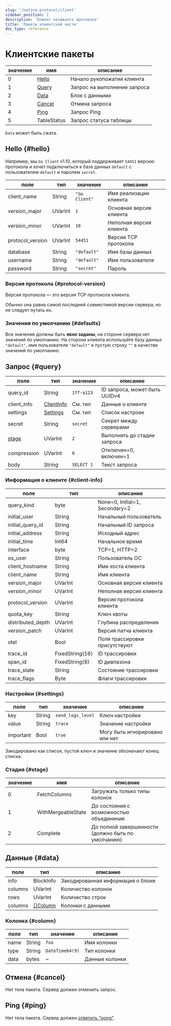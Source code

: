```yaml
---
slug: '/native-protocol/client'
sidebar_position: 2
description: 'Клиент нативного протокола'
title: 'Пакеты клиентской части'
doc_type: reference
---
```

# Клиентские пакеты

| значение | имя               | описание                  |
|----------|-------------------|---------------------------|
| 0        | [Hello](#hello)   | Начало рукопожатия клиента |
| 1        | [Query](#query)   | Запрос на выполнение запроса |
| 2        | [Data](#data)     | Блок с данными            |
| 3        | [Cancel](#cancel) | Отмена запроса            |
| 4        | [Ping](#ping)     | Запрос Ping               |
| 5        | TableStatus       | Запрос статуса таблицы    |

`Data` может быть сжата.

## Hello {#hello}

Например, мы `Go Client` v1.10, который поддерживает `54451` версию протокола и
хочет подключиться к базе данных `default` с пользователем `default` и паролем `secret`.

| поле             | тип     | значение          | описание                      |
|------------------|---------|------------------|-------------------------------|
| client_name      | String  | `"Go Client"`    | Имя реализации клиента       |
| version_major    | UVarInt | `1`              | Основная версия клиента      |
| version_minor    | UVarInt | `10`             | Неполная версия клиента      |
| protocol_version  | UVarInt | `54451`          | Версия TCP протокола        |
| database         | String  | `"default"`      | Имя базы данных             |
| username         | String  | `"default"`      | Имя пользователя             |
| password         | String  | `"secret"`       | Пароль                      |

### Версия протокола {#protocol-version}

Версия протокола — это версия TCP протокола клиента.

Обычно она равна самой последней совместимой версии сервера, но
не следует путать их.

### Значения по умолчанию {#defaults}

Все значения должны быть **явно заданы**, на стороне сервера нет значений по умолчанию.
На стороне клиента используйте базу данных `"default"`, имя пользователя `"default"` и пустую строку `""`
в качестве значений по умолчанию.

## Запрос {#query}

| поле           | тип                        | значение      | описание                      |
|----------------|----------------------------|---------------|------------------------------|
| query_id       | String                     | `1ff-a123`    | ID запроса, может быть UUIDv4 |
| client_info    | [ClientInfo](#client-info) | См. тип       | Данные о клиенте             |
| settings       | [Settings](#settings)      | См. тип       | Список настроек              |
| secret         | String                     | `secret`      | Секрет между серверами       |
| [stage](#stage)| UVarInt                    | `2`           | Выполнять до стадии запроса  |
| compression    | UVarInt                    | `0`           | Отключен=0, включен=1        |
| body           | String                     | `SELECT 1`    | Текст запроса                |

### Информация о клиенте {#client-info}

| поле              | тип             | описание                             |
|-------------------|-----------------|-------------------------------------|
| query_kind        | byte            | None=0, Initial=1, Secondary=2     |
| initial_user      | String          | Начальный пользователь                |
| initial_query_id  | String          | Начальный ID запроса                |
| initial_address   | String          | Исходный адрес                      |
| initial_time      | Int64           | Начальное время                     |
| interface         | byte            | TCP=1, HTTP=2                       |
| os_user           | String          | Пользователь ОС                     |
| client_hostname    | String          | Имя хоста клиента                  |
| client_name       | String          | Имя клиента                         |
| version_major     | UVarInt         | Основная версия клиента             |
| version_minor     | UVarInt         | Неполная версия клиента             |
| protocol_version   | UVarInt        | Версия протокола клиента            |
| quota_key         | String          | Ключ квоты                         |
| distributed_depth  | UVarInt        | Глубина распределения              |
| version_patch     | UVarInt         | Версия патча клиента                |
| otel              | Bool            | Поля трассировки присутствуют       |
| trace_id          | FixedString(16) | ID трассировки                      |
| span_id           | FixedString(8)  | ID диапазона                       |
| trace_state       | String          | Состояние трассировки               |
| trace_flags       | Byte            | Флаги трассировки                   |

### Настройки {#settings}

| поле      | тип    | значение            | описание                        |
|-----------|--------|---------------------|--------------------------------|
| key       | String | `send_logs_level`   | Ключ настройки                 |
| value     | String | `trace`             | Значение настройки             |
| important | Bool   | `true`              | Могу быть игнорировано или нет |

Закодировано как список, пустой ключ и значение обозначают конец списка.

### Стадия {#stage}

| значение | имя                | описание                                           |
|----------|--------------------|---------------------------------------------------|
| 0        | FetchColumns       | Загружать только типы колонок                     |
| 1        | WithMergeableState | До состояния с возможностью объединения           |
| 2        | Complete           | До полной завершенности (должно быть по умолчанию) |

## Данные {#data}

| поле    | тип                | описание                |
|---------|---------------------|------------------------|
| info    | BlockInfo           | Закодированная информация о блоке |
| columns | UVarInt             | Количество колонок      |
| rows    | UVarInt             | Количество строк        |
| columns | [[]Column](#column) | Колонки с данными      |

### Колонка {#column}

| поле  | тип    | значение         | описание          |
|-------|--------|------------------|-------------------|
| name  | String | `foo`            | Имя колонки       |
| type  | String | `DateTime64(9)`  | Тип колонки       |
| data  | bytes  | ~                | Данные колонки    |

## Отмена {#cancel}

Нет тела пакета. Сервер должен отменить запрос.

## Ping {#ping}

Нет тела пакета. Сервер должен [ответить "pong"](./server.md#pong).